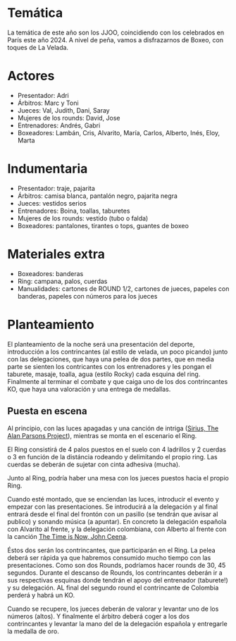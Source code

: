 # Temática

La temática de este año son los JJOO, coincidiendo con los celebrados en París este año 2024. A nivel de peña, vamos a disfrazarnos de Boxeo, con toques de La Velada.

# Actores

* Presentador: Adri
* Árbitros: Marc y Toni
* Jueces: Val, Judith, Dani, Saray
* Mujeres de los rounds: David, Jose
* Entrenadores: Andrés, Gabri
* Boxeadores: Lambán, Cris, Alvarito, María, Carlos, Alberto, Inés, Eloy, Marta

# Indumentaria

* Presentador: traje, pajarita
* Árbitros: camisa blanca, pantalón negro, pajarita negra
* Jueces: vestidos serios
* Entrenadores: Boina, toallas, taburetes
* Mujeres de los rounds: vestido (tubo o falda)
* Boxeadores: pantalones, tirantes o tops, guantes de boxeo

# Materiales extra

* Boxeadores: banderas
* Ring: campana, palos, cuerdas
* Manualidades: cartones de ROUND 1/2, cartones de jueces, papeles con banderas, papeles con números para los jueces

# Planteamiento

El planteamiento de la noche será una presentación del deporte, introducción a los contrincantes (al estilo de velada, un poco picando) junto con las delegaciones, que haya una pelea de dos partes, que en media parte se sienten los contricantes con los entrenadores y les pongan el taburete, masaje, toalla, agua (estilo Rocky) cada esquina del ring. Finalmente al terminar el combate y que caiga uno de los dos contrincantes KO, que haya una valoración y una entrega de medallas.

## Puesta en escena
 
Al principio, con las luces apagadas y una canción de intriga ([Sirius, The Alan Parsons Project](https://www.youtube.com/watch?v=feoHV5JUbuo)), mientras se monta en el escenario el Ring.

El Ring consistirá de 4 palos puestos en el suelo con 4 ladrillos y 2 cuerdas o 3 en función de la distáncia rodeando y delimitando el propio ring. Las cuerdas se deberán de sujetar con cinta adhesiva (mucha).

Junto al Ring, podría haber una mesa con los jueces puestos hacia el propio Ring.

Cuando esté montado, que se enciendan las luces, introducir el evento y empezar con las presentaciones. Se introducirá a la delegación y al final entrará desde el final del frontón con un pasillo (se tendrán que avisar al publico) y sonando música (a apuntar). En concreto la delegación española con Alvarito al frente, y la delegación colombiana, con Alberto al frente con la canción [The Time is Now, John Ceena](https://www.youtube.com/watch?v=svjMiqVeiG8).  

Éstos dos serán los contrincantes, que participarán en el Ring. La pelea deberá ser rápida ya que habremos consumido mucho tiempo con las presentaciones. Como son dos Rounds, podríamos hacer rounds de 30, 45 segundos. Durante el descanso de Rounds, los contrincantes deberán ir a sus respectivas esquinas donde tendrán el apoyo del entrenador (taburete!) y su delegación. AL final del segundo round el contrincante de Colombia perderá y habrá un KO.

Cuando se recupere, los jueces deberán de valorar y levantar uno de los números (altos). Y finalmente el árbitro deberá coger a los dos contrincantes y levantar la mano del de la delegación española y entregarle la medalla de oro.



